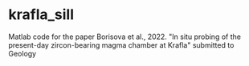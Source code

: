 # krafla_sill
Matlab code for the paper Borisova et al., 2022. "In situ probing of the present-day zircon-bearing magma chamber at Krafla" submitted to Geology
